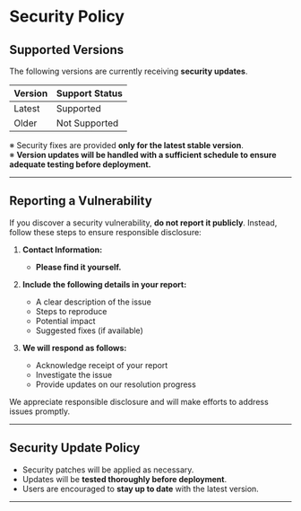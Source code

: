 # Security Policy

## Supported Versions

The following versions are currently receiving **security updates**.

| Version    | Support Status |
|------------|---------------|
| Latest     | Supported |
| Older      | Not Supported |

※ Security fixes are provided **only for the latest stable version**.  
※ **Version updates will be handled with a sufficient schedule to ensure adequate testing before deployment.**  

---

## Reporting a Vulnerability

If you discover a security vulnerability, **do not report it publicly**. Instead, follow these steps to ensure responsible disclosure:

1. **Contact Information:**  
   - **Please find it yourself.**  

2. **Include the following details in your report:**  
   - A clear description of the issue  
   - Steps to reproduce  
   - Potential impact  
   - Suggested fixes (if available)  

3. **We will respond as follows:**  
   - Acknowledge receipt of your report  
   - Investigate the issue  
   - Provide updates on our resolution progress  

We appreciate responsible disclosure and will make efforts to address issues promptly.  

---

## Security Update Policy

- Security patches will be applied as necessary.  
- Updates will be **tested thoroughly before deployment**.  
- Users are encouraged to **stay up to date** with the latest version.  

---

